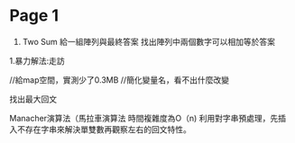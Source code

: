 # Page 1



1. Two Sum 給一組陣列與最終答案 找出陣列中兩個數字可以相加等於答案

1.暴力解法:走訪

//給map空間，實測少了0.3MB //簡化變量名，看不出什麼改變



找出最大回文

Manacher演算法（馬拉車演算法 時間複雜度為O（n) 利用對字串預處理，先插入不存在字串來解決單雙數再觀察左右的回文特性。
